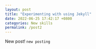 ```yaml
---
layout: post
title: "Experimenting with using Jekyll"
date: 2022-06-25 17:42:17 +0800
categories: New skills
permalink: /post2
---
```

New post!
`new posting`